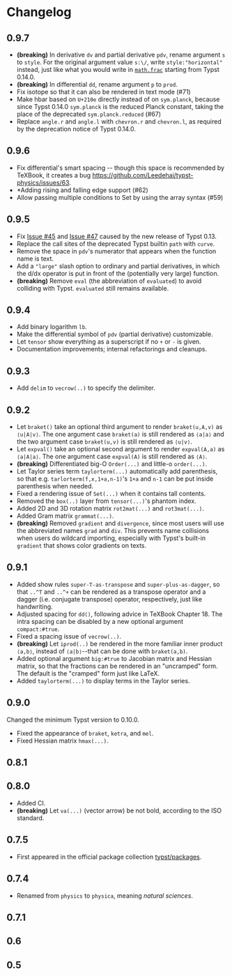 # Changelog

## 0.9.7

* **(breaking)** In derivative `dv` and partial derivative `pdv`, rename
argument `s` to `style`. For the original argument value `s:\/`, write
`style:"horizontal"` instead, just like what you would write in
[`math.frac`](https://staging.typst.app/docs/reference/math/frac/) starting from
Typst 0.14.0.
* **(breaking)** In differential `dd`, rename argument `p` to `prod`.
* Fix isotope so that it can also be rendered in text mode (#71)
* Make hbar based on `U+210e` directly instead of on `sym.planck`, because since
Typst 0.14.0 `sym.planck` is the reduced Planck constant, taking the place of
the deprecated `sym.planck.reduced` (#67)
* Replace `angle.r` and `angle.l` with `chevron.r` and `chevron.l`, as required
by the deprecation notice of Typst 0.14.0.

## 0.9.6

* Fix differential's smart spacing -- though this space is recommended by
TeXBook, it creates a bug https://github.com/Leedehai/typst-physics/issues/63.
* *Adding rising and falling edge support (#62)
* Allow passing multiple conditions to Set by using the array syntax (#59)

## 0.9.5

* Fix [Issue #45](https://github.com/Leedehai/typst-physics/issues/45) and
[Issue #47](https://github.com/Leedehai/typst-physics/issues/47) caused
by the new release of Typst 0.13.
* Replace the call sites of the deprecated Typst builtin `path` with `curve`.
* Remove the space in `pdv`'s numerator that appears when the function name is
text.
* Add a `"large"` slash option to ordinary and partial derivatives, in which
the d/dx operator is put in front of the (potentially very large) function.
* **(breaking)** Remove `eval` (the abbreviation of `evaluated`) to avoid
colliding with Typst. `evaluated` still remains available.

## 0.9.4

* Add binary logarithm `lb`.
* Make the differential symbol of `pdv` (partial derivative) customizable.
* Let `tensor` show everything as a superscript if no `+` or `-` is given.
* Documentation improvements; internal refactorings and cleanups.

## 0.9.3

* Add `delim` to `vecrow(..)` to specify the delimiter.

## 0.9.2

* Let `braket()` take an optional third argument to render `braket(u,A,v)` as
`⟨u|A|v⟩`. The one argument case `braket(a)` is still rendered as `⟨a|a⟩` and
the two argument case `braket(u,v)` is still rendered as `⟨u|v⟩`.
* Let `expval()` take an optional second argument to render `expval(A,a)` as
`⟨a|A|a⟩`. The one argument case `expval(A)` is still rendered as `⟨A⟩`.
* **(breaking)** Differentiated big-O `Order(...)` and little-o `order(...)`.
* Let Taylor series term `taylorterm(...)` automatically add parenthesis, so
that e.g. `tarlorterm(f,x,1+a,n-1)`'s `1+a` and `n-1` can be put inside
parenthesis when needed.
* Fixed a rendering issue of `Set(...)` when it contains tall contents.
* Removed the `box(..)` layer from `tensor(...)`'s phantom index.
* Added 2D and 3D rotation matrix `rot2mat(...)` and `rot3mat(...)`.
* Added Gram matrix `grammat(...)`.
* **(breaking)** Removed `gradient` and `divergence`, since most users will use
the abbreviated names `grad` and `div`. This prevents name collisions when users
do wildcard importing, especially with Typst's built-in `gradient` that shows
color gradients on texts.

## 0.9.1

* Added show rules `super-T-as-transpose` and `super-plus-as-dagger`, so that
`..^T` and `..^+` can be rendered as a transpose operator and a dagger
(i.e. conjugate transpose) operator, respectively, just like handwriting.
* Adjusted spacing for `dd()`, following advice in TeXBook Chapter 18. The
intra spacing can be disabled by a new optional argument `compact:#true`.
* Fixed a spacing issue of `vecrow(..)`.
* **(breaking)** Let `iprod(..)` be rendered in the more familiar inner
product `⟨a,b⟩`, instead of `⟨a|b⟩`--that can be done with `braket(a,b)`.
* Added optional argument `big:#true` to Jacobian matrix and Hessian matrix, so
that the fractions can be rendered in an "uncramped" form. The default is the
"cramped" form just like LaTeX.
* Added `taylorterm(...)` to display terms in the Taylor series.

## 0.9.0

Changed the minimum Typst version to 0.10.0.

* Fixed the appearance of `braket`, `ketra`, and `mel`.
* Fixed Hessian matrix `hmax(...)`.

## 0.8.1

## 0.8.0

* Added CI.
* **(breaking)** Let `va(...)` (vector arrow) be not bold, according to the ISO
standard.

## 0.7.5

* First appeared in the official package collection
[typst/packages](https://github.com/typst/packages).

## 0.7.4

* Renamed from `physics` to `physica`, meaning _natural sciences_.

## 0.7.1

## 0.6

## 0.5
